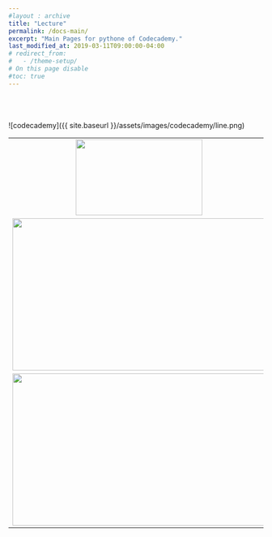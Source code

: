```yaml
---
#layout : archive
title: "Lecture"
permalink: /docs-main/
excerpt: "Main Pages for pythone of Codecademy."
last_modified_at: 2019-03-11T09:00:00-04:00
# redirect_from:
#   - /theme-setup/
# On this page disable
#toc: true
---
```

    
<br><br>   
![codecademy]({{ site.baseurl }}/assets/images/codecademy/line.png)    


<table>
	<tr>
		<td align="center"><img src="/codecademy/assets/images/codecademy_logo.svg" width="250" height="150"></td>
		<td><a href="/codecademy/syllabus/">Python2</a> <br>  
            <a href="/codecademy/syllabus/">Python3</a>
        </td>
	</tr>
	<tr>
		<td><img src="/codecademy/assets/images/lls-logo3.png" width="500" height="300">
        </td>
		<td><a href="/codecademy/3-syllabus/">Python3</a></td>
	</tr>
	<tr>
		<td><img src="/codecademy/assets/images/lls-2.png" width="500" height="300">
        </td>
		<td><a href="/codecademy/3-syllabus/">Python3</a></td>
	</tr>
</table>

